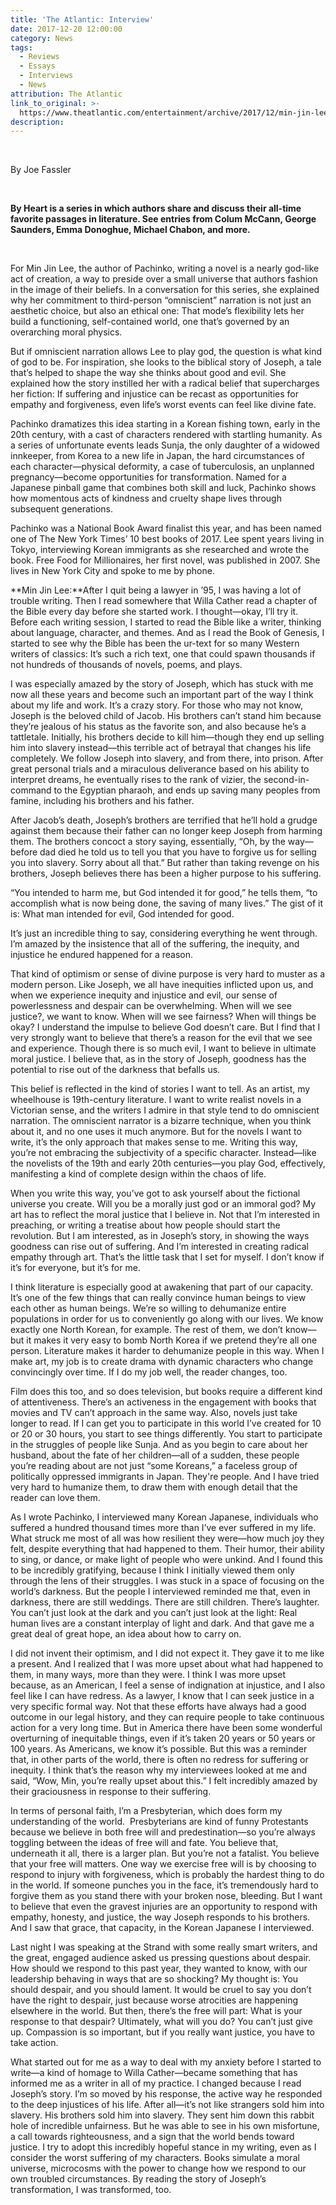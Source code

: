 ```yaml
---
title: 'The Atlantic: Interview'
date: 2017-12-20 12:00:00
category: News
tags:
  - Reviews
  - Essays
  - Interviews
  - News
attribution: The Atlantic
link_to_original: >-
  https://www.theatlantic.com/entertainment/archive/2017/12/min-jin-lee-by-heart/548810/
description:
---
```



&nbsp;

By Joe Fassler

&nbsp;

**By Heart is a series in which authors share and discuss their all-time favorite passages in literature. See entries from Colum McCann, George Saunders, Emma Donoghue, Michael Chabon, and more.**

&nbsp;

For Min Jin Lee, the author of Pachinko, writing a novel is a nearly god-like act of creation, a way to preside over a small universe that authors fashion in the image of their beliefs. In a conversation for this series, she explained why her commitment to third-person “omniscient” narration is not just an aesthetic choice, but also an ethical one: That mode’s flexibility lets her build a functioning, self-contained world, one that’s governed by an overarching moral physics.

But if omniscient narration allows Lee to play god, the question is what kind of god to be. For inspiration, she looks to the biblical story of Joseph, a tale that’s helped to shape the way she thinks about good and evil. She explained how the story instilled her with a radical belief that supercharges her fiction: If suffering and injustice can be recast as opportunities for empathy and forgiveness, even life’s worst events can feel like divine fate.

Pachinko dramatizes this idea starting in a Korean fishing town, early in the 20th century, with a cast of characters rendered with startling humanity. As a series of unfortunate events leads Sunja, the only daughter of a widowed innkeeper, from Korea to a new life in Japan, the hard circumstances of each character—physical deformity, a case of tuberculosis, an unplanned pregnancy—become opportunities for transformation. Named for a Japanese pinball game that combines both skill and luck, Pachinko shows how momentous acts of kindness and cruelty shape lives through subsequent generations.

Pachinko was a National Book Award finalist this year, and has been named one of The New York Times’ 10 best books of 2017. Lee spent years living in Tokyo, interviewing Korean immigrants as she researched and wrote the book. Free Food for Millionaires, her first novel, was published in 2007. She lives in New York City and spoke to me by phone.

**Min Jin Lee:**After I quit being a lawyer in ’95, I was having a lot of trouble writing. Then I read somewhere that Willa Cather read a chapter of the Bible every day before she started work. I thought—okay, I’ll try it. Before each writing session, I started to read the Bible like a writer, thinking about language, character, and themes. And as I read the Book of Genesis, I started to see why the Bible has been the ur-text for so many Western writers of classics: It’s such a rich text, one that could spawn thousands if not hundreds of thousands of novels, poems, and plays.

I was especially amazed by the story of Joseph, which has stuck with me now all these years and become such an important part of the way I think about my life and work. It’s a crazy story. For those who may not know, Joseph is the beloved child of Jacob. His brothers can’t stand him because they’re jealous of his status as the favorite son, and also because he’s a tattletale. Initially, his brothers decide to kill him—though they end up selling him into slavery instead—this terrible act of betrayal that changes his life completely. We follow Joseph into slavery, and from there, into prison. After great personal trials and a miraculous deliverance based on his ability to interpret dreams, he eventually rises to the rank of vizier, the second-in-command to the Egyptian pharaoh, and ends up saving many peoples from famine, including his brothers and his father.

After Jacob’s death, Joseph’s brothers are terrified that he’ll hold a grudge against them because their father can no longer keep Joseph from harming them. The brothers concoct a story saying, essentially, “Oh, by the way—before dad died he told us to tell you that you have to forgive us for selling you into slavery. Sorry about all that.” But rather than taking revenge on his brothers, Joseph believes there has been a higher purpose to his suffering.

“You intended to harm me, but God intended it for good,” he tells them, “to accomplish what is now being done, the saving of many lives.” The gist of it is: What man intended for evil, God intended for good.

It’s just an incredible thing to say, considering everything he went through. I’m amazed by the insistence that all of the suffering, the inequity, and injustice he endured happened for a reason.

That kind of optimism or sense of divine purpose is very hard to muster as a modern person. Like Joseph, we all have inequities inflicted upon us, and when we experience inequity and injustice and evil, our sense of powerlessness and despair can be overwhelming. When will we see justice?, we want to know. When will we see fairness? When will things be okay? I understand the impulse to believe God doesn’t care. But I find that I very strongly want to believe that there’s a reason for the evil that we see and experience. Though there is so much evil, I want to believe in ultimate moral justice. I believe that, as in the story of Joseph, goodness has the potential to rise out of the darkness that befalls us.

This belief is reflected in the kind of stories I want to tell. As an artist, my wheelhouse is 19th-century literature. I want to write realist novels in a Victorian sense, and the writers I admire in that style tend to do omniscient narration. The omniscient narrator is a bizarre technique, when you think about it, and no one uses it much anymore. But for the novels I want to write, it’s the only approach that makes sense to me. Writing this way, you’re not embracing the subjectivity of a specific character. Instead—like the novelists of the 19th and early 20th centuries—you play God, effectively, manifesting a kind of complete design within the chaos of life.

When you write this way, you’ve got to ask yourself about the fictional universe you create. Will you be a morally just god or an immoral god? My art has to reflect the moral justice that I believe in. Not that I’m interested in preaching, or writing a treatise about how people should start the revolution. But I am interested, as in Joseph’s story, in showing the ways goodness can rise out of suffering. And I’m interested in creating radical empathy through art. That’s the little task that I set for myself. I don’t know if it’s for everyone, but it’s for me.

I think literature is especially good at awakening that part of our capacity. It’s one of the few things that can really convince human beings to view each other as human beings. We’re so willing to dehumanize entire populations in order for us to conveniently go along with our lives. We know exactly one North Korean, for example. The rest of them, we don’t know—but it makes it very easy to bomb North Korea if we pretend they’re all one person. Literature makes it harder to dehumanize people in this way. When I make art, my job is to create drama with dynamic characters who change convincingly over time. If I do my job well, the reader changes, too.

Film does this too, and so does television, but books require a different kind of attentiveness. There’s an activeness in the engagement with books that movies and TV can’t approach in the same way. Also, novels just take longer to read. If I can get you to participate in this world I’ve created for 10 or 20 or 30 hours, you start to see things differently. You start to participate in the struggles of people like Sunja. And as you begin to care about her husband, about the fate of her children—all of a sudden, these people you’re reading about are not just “some Koreans,” a faceless group of politically oppressed immigrants in Japan. They're people. And I have tried very hard to humanize them, to draw them with enough detail that the reader can love them.

As I wrote Pachinko, I interviewed many Korean Japanese, individuals who suffered a hundred thousand times more than I’ve ever suffered in my life. What struck me most of all was how resilient they were—how much joy they felt, despite everything that had happened to them. Their humor, their ability to sing, or dance, or make light of people who were unkind. And I found this to be incredibly gratifying, because I think I initially viewed them only through the lens of their struggles. I was stuck in a space of focusing on the world’s darkness. But the people I interviewed reminded me that, even in darkness, there are still weddings. There are still children. There’s laughter. You can’t just look at the dark and you can’t just look at the light: Real human lives are a constant interplay of light and dark. And that gave me a great deal of great hope, an idea about how to carry on.

I did not invent their optimism, and I did not expect it. They gave it to me like a present. And I realized that I was more upset about what had happened to them, in many ways, more than they were. I think I was more upset because, as an American, I feel a sense of indignation at injustice, and I also feel like I can have redress. As a lawyer, I know that I can seek justice in a very specific formal way. Not that these efforts have always had a good outcome in our legal history, and they can require people to take continuous action for a very long time. But in America there have been some wonderful overturning of inequitable things, even if it’s taken 20 years or 50 years or 100 years. As Americans, we know it’s possible. But this was a reminder that, in other parts of the world, there is often no redress for suffering or inequity. I think that’s the reason why my interviewees looked at me and said, “Wow, Min, you’re really upset about this.” I felt incredibly amazed by their graciousness in response to their suffering.

In terms of personal faith, I’m a Presbyterian, which does form my understanding of the world. &nbsp;Presbyterians are kind of funny Protestants because we believe in both free will and predestination—so you’re always toggling between the ideas of free will and fate. You believe that, underneath it all, there is a larger plan. But you’re not a fatalist. You believe that your free will matters. One way we exercise free will is by choosing to respond to injury with forgiveness, which is probably the hardest thing to do in the world. If someone punches you in the face, it’s tremendously hard to forgive them as you stand there with your broken nose, bleeding. But I want to believe that even the gravest injuries are an opportunity to respond with empathy, honesty, and justice, the way Joseph responds to his brothers. And I saw that grace, that capacity, in the Korean Japanese I interviewed.

Last night I was speaking at the Strand with some really smart writers, and the great, engaged audience asked us pressing questions about despair. How should we respond to this past year, they wanted to know, with our leadership behaving in ways that are so shocking? My thought is: You should despair, and you should lament. It would be cruel to say you don’t have the right to despair, just because worse atrocities are happening elsewhere in the world. But then, there’s the free will part: What is your response to that despair? Ultimately, what will you do? You can’t just give up. Compassion is so important, but if you really want justice, you have to take action.

What started out for me as a way to deal with my anxiety before I started to write—a kind of homage to Willa Cather—became something that has informed me as a writer in all of my practice. I changed because I read Joseph’s story. I’m so moved by his response, the active way he responded to the deep injustices of his life. After all—it’s not like strangers sold him into slavery. His brothers sold him into slavery. They sent him down this rabbit hole of incredible unfairness. But he was able to see in his own misfortune, a call towards righteousness, and a sign that the world bends toward justice. I try to adopt this incredibly hopeful stance in my writing, even as I consider the worst suffering of my characters. Books simulate a moral universe, microcosms with the power to change how we respond to our own troubled circumstances. By reading the story of Joseph’s transformation, I was transformed, too.